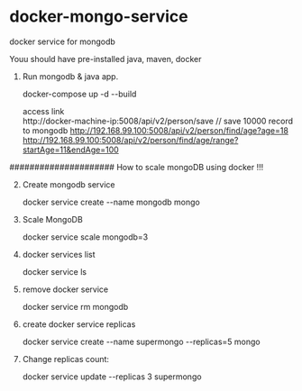 # docker-mongo-service
docker service for mongodb

Youu should have pre-installed java, maven, docker

1. Run mongodb & java app.

   docker-compose up -d --build
   
   access link   
     http://docker-machine-ip:5008/api/v2/person/save  // save 10000 record to mongodb
     http://192.168.99.100:5008/api/v2/person/find/age?age=18
     http://192.168.99.100:5008/api/v2/person/find/age/range?startAge=11&endAge=100

#####################
How to scale mongoDB using docker !!!

2. Create mongodb service 

   docker service create --name mongodb mongo
  
3. Scale MongoDB

   docker service scale mongodb=3
   
4. docker services list

   docker service ls

5. remove docker service   

   docker service rm mongodb
   
6. create docker service replicas

   docker service create --name supermongo --replicas=5 mongo
   
7. Change replicas count:

   docker service update --replicas 3 supermongo

